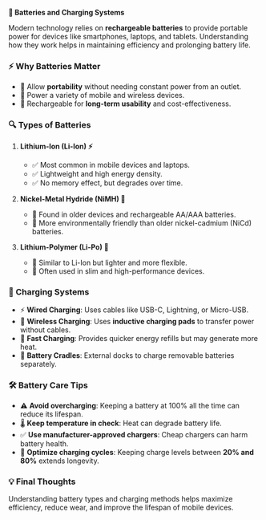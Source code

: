 **🔋 Batteries and Charging Systems**

Modern technology relies on **rechargeable batteries** to provide portable power for devices like smartphones, laptops, and tablets. Understanding how they work helps in maintaining efficiency and prolonging battery life.

### ⚡ Why Batteries Matter
- 🔹 Allow **portability** without needing constant power from an outlet.
- 🔹 Power a variety of mobile and wireless devices.
- 🔹 Rechargeable for **long-term usability** and cost-effectiveness.

### 🔍 Types of Batteries
1. **Lithium-Ion (Li-Ion) ⚡**
   - ✅ Most common in mobile devices and laptops.
   - ✅ Lightweight and high energy density.
   - ✅ No memory effect, but degrades over time.

2. **Nickel-Metal Hydride (NiMH) 🔄**
   - 🔋 Found in older devices and rechargeable AA/AAA batteries.
   - 🌱 More environmentally friendly than older nickel-cadmium (NiCd) batteries.

3. **Lithium-Polymer (Li-Po) 🌟**
   - 🔹 Similar to Li-Ion but lighter and more flexible.
   - 🔹 Often used in slim and high-performance devices.

### 🔌 Charging Systems
- ⚡ **Wired Charging**: Uses cables like USB-C, Lightning, or Micro-USB.
- 📡 **Wireless Charging**: Uses **inductive charging pads** to transfer power without cables.
- 🚀 **Fast Charging**: Provides quicker energy refills but may generate more heat.
- 🔄 **Battery Cradles**: External docks to charge removable batteries separately.

### 🛠 Battery Care Tips
- ⚠️ **Avoid overcharging**: Keeping a battery at 100% all the time can reduce its lifespan.
- 🌡 **Keep temperature in check**: Heat can degrade battery life.
- ✅ **Use manufacturer-approved chargers**: Cheap chargers can harm battery health.
- 🔋 **Optimize charging cycles**: Keeping charge levels between **20% and 80%** extends longevity.

### 💡 Final Thoughts
Understanding battery types and charging methods helps maximize efficiency, reduce wear, and improve the lifespan of mobile devices.

